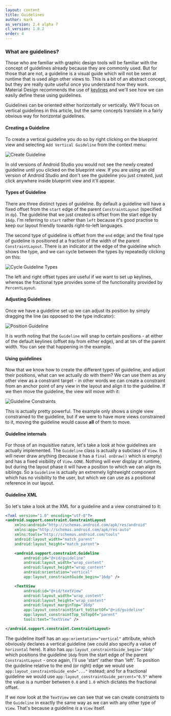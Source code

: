 ```yaml
---
layout: content
title: Guidelines
author: mark
as_version: 2.4 alpha 7
cl_version: 1.0.2
order: 4
---
```


### What are guidelines?
Those who are familiar with graphic design tools will be familiar with the concept of guidelines already because they are commonly used. But for those that are not, a guideline is a visual guide which will not be seen at runtime that is used align other views to. This is a bit of an abstract concept, but they are really quite useful once you understand how they work. Material Design recommends the use of [keylines](https://material.io/design/layout/spacing-methods.html#spacing) and we'll see how we can easily define these using guidelines.

Guidelines can be oriented either horizontally or vertically. We'll focus on vertical guidelines in this article, but the same concepts translate in a fairly obvious way for horizontal guidelines.

#### Creating a Guideline
To create a vertical guideline you do so by right clicking on the blueprint view and selecting `Add Vertical Guideline` from the context menu:

![Create Guideline](../assets/images/basics/guideline_create.gif)

In old versions of Android Studio you would not see the newly created guideline until you clicked on the blueprint view. If you are using an old version of Android Studio and don't see the guideline you just created, just click anywhere inside blueprint view and it'll appear.

#### Types of Guideline

There are three distinct types of guideline. By default a guideline will have a fixed offset from the `start` edge of the parent `ConstraintLayout` (specified in `dp`). The guideline that we just created is offset from the start edge by `16dp`. I'm referring to `start` rather than `left` because it's good practise to keep our layout friendly towards right-to-left languages. 

The second type of guideline is offset from the `end` edge; and the final type of guideline is positioned at a fraction of the width of the parent `ConstraintLayout`. There is an indicator at the edge of the guideline which shows the type, and we can cycle between the types by repeatedly clicking on this:

![Cycle Guideline Types](../assets/images/basics/guideline_cycle.gif)

The left and right offset types are useful if we want to set up keylines, whereas the fractional type provides some of the functionality provided by `PercentLayout`.

#### Adjusting Guidelines

Once we have a guideline set up we can adjust its position by simply dragging the line (as opposed to the type indicator):

![Position Guideline](../assets/images/basics/guideline_position.gif)

It is worth noting that the `Guideline` will snap to certain positions - at either of the default keylines (offset `8dp` from either edge), and at `50%` of the parent width. You can see that happening in the example.

#### Using guidelines

Now that we know how to create the different types of guideline, and adjust their positions, what can we actually _do_ with them? We can use them as any other view as a constraint target - in other words we can create a constraint from an anchor point of any view in the layout and align it to the guideline. If we then move the guideline, the view will move with it:

![Guideline Constraints](../assets/images/basics/guideline_constraints.gif)

This is actually pretty powerful. The example only shows a single view constrained to the guideline, but if we were to have more views constrained to it, moving the guideline would cause **all** of them to move.

#### Guideline internals
For those of an inquisitive nature, let's take a look at how guidelines are actually implemented. The `Guideline` class is actually a subclass of `View`. It will never draw anything (because it has a `final onDraw()` which is empty) and has a fixed visibility of `View.GONE`. Nothing will ever display at runtime, but during the layout phase it will have a position to which we can align its siblings. So a `Guideline` is actually an extremely lightweight component which has no visibility to the user, but which we can use as a positional reference in our layout.

#### Guideline XML

So let's take a look at the XML for a guideline and a view constrained to it:

```xml
<?xml version="1.0" encoding="utf-8"?>
<android.support.constraint.ConstraintLayout
    xmlns:android="http://schemas.android.com/apk/res/android"
    xmlns:app="http://schemas.android.com/apk/res-auto"
    xmlns:tools="http://schemas.android.com/tools"
    android:layout_width="match_parent"
    android:layout_height="match_parent">

    <android.support.constraint.Guideline
        android:id="@+id/guideline"
        android:layout_width="wrap_content"
        android:layout_height="wrap_content"
        android:orientation="vertical"
        app:layout_constraintGuide_begin="16dp" />

    <TextView
        android:id="@+id/textView"
        android:layout_width="wrap_content"
        android:layout_height="wrap_content"
        android:layout_marginTop="16dp"
        app:layout_constraintStart_toStartOf="@+id/guideline"
        app:layout_constraintTop_toTopOf="parent"
        tools:text="TextView" />

</android.support.constraint.ConstraintLayout>
```

The guideline itself has an `app:orientation="vertical"` attribute, which obviously declares a vertical guideline (we could also specify a value of `horizontal` here). It also has `app:layout_constraintGuide_begin="16dp"` which positions the guideline `16dp` from the start edge of the parent `ConstraintLayout` - once again, I'll use 'start' rather than 'left'. To position the guideline relative to the end (or right) edge we would use `app:layout_constraintGuide_end="..."` instead; and for a fractional guideline we would use `app:layout_constraintGuide_percent="0.5"` where the value is a number between `0.0` and `1.0` which dictates the fractional offset.

If we now look at the `TextView` we can see that we can create constraints to the `Guideline` in exactly the same way as we can with any other type of `View`. That's because a guideline _is_ a `View` itself.
